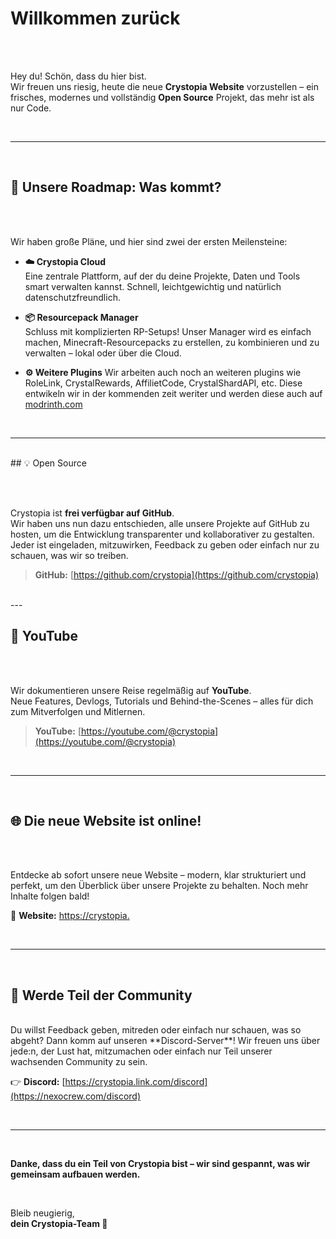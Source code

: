 # Willkommen zurück

<br /><br />

Hey du! Schön, dass du hier bist.  
Wir freuen uns riesig, heute die neue **Crystopia Website** vorzustellen – ein frisches, modernes und vollständig **Open Source** Projekt, das mehr ist als nur Code.

<br />

---

<br />

## 🚀 Unsere Roadmap: Was kommt?

<br /><br />

Wir haben große Pläne, und hier sind zwei der ersten Meilensteine:

- **☁️ Crystopia Cloud**  
  Eine zentrale Plattform, auf der du deine Projekte, Daten und Tools smart verwalten kannst. Schnell, leichtgewichtig und natürlich datenschutzfreundlich.

- **📦 Resourcepack Manager**  
  Schluss mit komplizierten RP-Setups! Unser Manager wird es einfach machen, Minecraft-Resourcepacks zu erstellen, zu kombinieren und zu verwalten – lokal oder über die Cloud.

- **⚙️ Weitere Plugins**
  Wir arbeiten auch noch an weiteren plugins wie RoleLink, CrystalRewards, AffilietCode, CrystalShardAPI, etc. Diese entwikeln wir in der kommenden zeit weriter und werden diese auch auf [modrinth.com](https://modrinth.com/organization/xyzspace)

<br />

---

<br />
## 💡 Open Source

<br /><br />

Crystopia ist **frei verfügbar auf GitHub**.  
Wir haben uns nun dazu entschieden, alle unsere Projekte auf GitHub zu hosten, um die Entwicklung transparenter und kollaborativer zu gestalten.
Jeder ist eingeladen, mitzuwirken, Feedback zu geben oder einfach nur zu schauen, was wir so treiben.

> **GitHub:** [https://github.com/crystopia](https://github.com/crystopia)

<br />
---
<br />

## 🎥 YouTube 

<br /><br />

Wir dokumentieren unsere Reise regelmäßig auf **YouTube**.  
Neue Features, Devlogs, Tutorials und Behind-the-Scenes – alles für dich zum Mitverfolgen und Mitlernen.

> **YouTube:** [https://youtube.com/@crystopia](https://youtube.com/@crystopia)

<br />

---

<br />

## 🌐 Die neue Website ist online!

<br /><br />

Entdecke ab sofort unsere neue Website – modern, klar strukturiert und perfekt, um den Überblick über unsere Projekte zu behalten. Noch mehr Inhalte folgen bald!

🔗 **Website:** [https://crystopia.](https://crystopia.dev)

<br />

---

<br />

## 💬 Werde Teil der Community

<br />
Du willst Feedback geben, mitreden oder einfach nur schauen, was so abgeht?  
Dann komm auf unseren **Discord-Server**!  
Wir freuen uns über jede:n, der Lust hat, mitzumachen oder einfach nur Teil unserer wachsenden Community zu sein.

👉 **Discord:** [https://crystopia.link.com/discord](https://nexocrew.com/discord)

<br />

---
<br />

**Danke, dass du ein Teil von Crystopia bist – wir sind gespannt, was wir gemeinsam aufbauen werden.**

<br />

Bleib neugierig,  
**dein Crystopia-Team 🚀**

